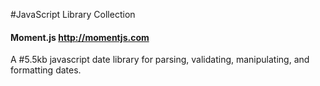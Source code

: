 #JavaScript Library Collection

#### Moment.js <http://momentjs.com>
A #5.5kb javascript date library for parsing, validating, manipulating, and formatting dates. 
